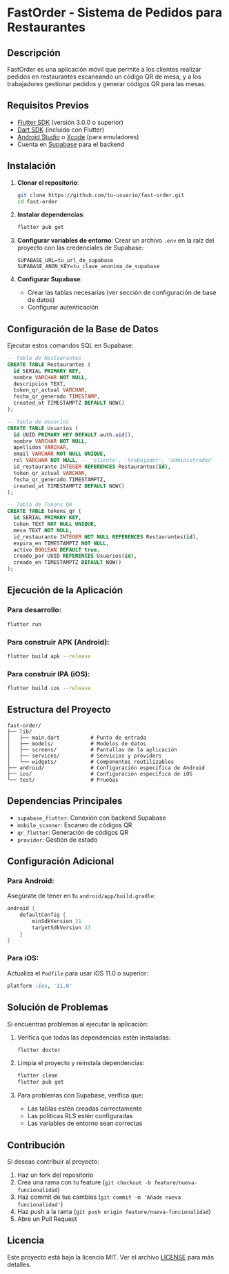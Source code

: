 # FastOrder - Sistema de Pedidos para Restaurantes

## Descripción

FastOrder es una aplicación móvil que permite a los clientes realizar pedidos en restaurantes escaneando un código QR de mesa, y a los trabajadores gestionar pedidos y generar códigos QR para las mesas.

## Requisitos Previos

- [Flutter SDK](https://flutter.dev/docs/get-started/install) (versión 3.0.0 o superior)
- [Dart SDK](https://dart.dev/get-dart) (incluido con Flutter)
- [Android Studio](https://developer.android.com/studio) o [Xcode](https://developer.apple.com/xcode/) (para emuladores)
- Cuenta en [Supabase](https://supabase.com/) para el backend

## Instalación

1. **Clonar el repositorio**:
   ```bash
   git clone https://github.com/tu-usuario/fast-order.git
   cd fast-order
   ```

2. **Instalar dependencias**:
   ```bash
   flutter pub get
   ```

3. **Configurar variables de entorno**:
   Crear un archivo `.env` en la raíz del proyecto con las credenciales de Supabase:
   ```
   SUPABASE_URL=tu_url_de_supabase
   SUPABASE_ANON_KEY=tu_clave_anonima_de_supabase
   ```

4. **Configurar Supabase**:
   - Crear las tablas necesarias (ver sección de configuración de base de datos)
   - Configurar autenticación

## Configuración de la Base de Datos

Ejecutar estos comandos SQL en Supabase:

```sql
-- Tabla de Restaurantes
CREATE TABLE Restaurantes (
  id SERIAL PRIMARY KEY,
  nombre VARCHAR NOT NULL,
  descripcion TEXT,
  token_qr_actual VARCHAR,
  fecha_qr_generado TIMESTAMP,
  created_at TIMESTAMPTZ DEFAULT NOW()
);

-- Tabla de Usuarios
CREATE TABLE Usuarios (
  id UUID PRIMARY KEY DEFAULT auth.uid(),
  nombre VARCHAR NOT NULL,
  apellidos VARCHAR,
  email VARCHAR NOT NULL UNIQUE,
  rol VARCHAR NOT NULL, -- 'cliente', 'trabajador', 'administrador'
  id_restaurante INTEGER REFERENCES Restaurantes(id),
  token_qr_actual VARCHAR,
  fecha_qr_generado TIMESTAMPTZ,
  created_at TIMESTAMPTZ DEFAULT NOW()
);

-- Tabla de Tokens QR
CREATE TABLE tokens_qr (
  id SERIAL PRIMARY KEY,
  token TEXT NOT NULL UNIQUE,
  mesa TEXT NOT NULL,
  id_restaurante INTEGER NOT NULL REFERENCES Restaurantes(id),
  expira_en TIMESTAMPTZ NOT NULL,
  activo BOOLEAN DEFAULT true,
  creado_por UUID REFERENCES Usuarios(id),
  creado_en TIMESTAMPTZ DEFAULT NOW()
);
```

## Ejecución de la Aplicación

### Para desarrollo:

```bash
flutter run
```

### Para construir APK (Android):

```bash
flutter build apk --release
```

### Para construir IPA (iOS):

```bash
flutter build ios --release
```

## Estructura del Proyecto

```
fast-order/
├── lib/
│   ├── main.dart          # Punto de entrada
│   ├── models/            # Modelos de datos
│   ├── screens/           # Pantallas de la aplicación
│   ├── services/          # Servicios y providers
│   └── widgets/           # Componentes reutilizables
├── android/               # Configuración específica de Android
├── ios/                   # Configuración específica de iOS
└── test/                  # Pruebas
```

## Dependencias Principales

- `supabase_flutter`: Conexión con backend Supabase
- `mobile_scanner`: Escaneo de códigos QR
- `qr_flutter`: Generación de códigos QR
- `provider`: Gestión de estado

## Configuración Adicional

### Para Android:

Asegúrate de tener en tu `android/app/build.gradle`:
```gradle
android {
    defaultConfig {
        minSdkVersion 21
        targetSdkVersion 33
    }
}
```

### Para iOS:

Actualiza el `Podfile` para usar iOS 11.0 o superior:
```ruby
platform :ios, '11.0'
```

## Solución de Problemas

Si encuentras problemas al ejecutar la aplicación:

1. Verifica que todas las dependencias estén instaladas:
   ```bash
   flutter doctor
   ```

2. Limpia el proyecto y reinstala dependencias:
   ```bash
   flutter clean
   flutter pub get
   ```

3. Para problemas con Supabase, verifica que:
   - Las tablas estén creadas correctamente
   - Las políticas RLS estén configuradas
   - Las variables de entorno sean correctas

## Contribución

Si deseas contribuir al proyecto:

1. Haz un fork del repositorio
2. Crea una rama con tu feature (`git checkout -b feature/nueva-funcionalidad`)
3. Haz commit de tus cambios (`git commit -m 'Añade nueva funcionalidad'`)
4. Haz push a la rama (`git push origin feature/nueva-funcionalidad`)
5. Abre un Pull Request

## Licencia

Este proyecto está bajo la licencia MIT. Ver el archivo [LICENSE](LICENSE) para más detalles.
